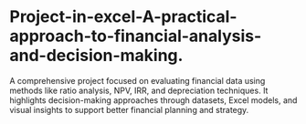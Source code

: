 # Project-in-excel-A-practical-approach-to-financial-analysis-and-decision-making.
A comprehensive project focused on evaluating financial data using methods like ratio analysis, NPV, IRR, and depreciation techniques. It highlights decision-making approaches through datasets, Excel models, and visual insights to support better financial planning and strategy.
